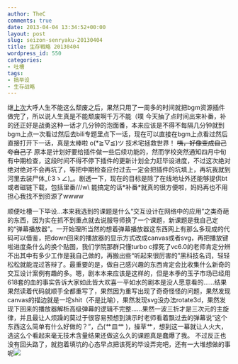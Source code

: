 ```yaml
---
author: TheC
comments: true
date: 2013-04-04 13:34:52+00:00
layout: post
slug: seizon-senryaku-20130404
title: 生存戦略 20130404
wordpress_id: 550
categories:
- 吐槽
tags:
- 搞毕设
- 生存战略
---
```


继[上次](http://blog.thec.me/w/seizon-senryaku-20130312/)大呼人生不能这么颓废之后，果然只用了一周多的时间就把bgm资源插件做完了，所以说人生真是不能颓废啊千万不能（噗
今天抽了点时间出来补番，补的还正好是战勇这种一话才几分钟的泡面番，本来应该是不得不每隔几分钟就到bgm上点一次看过然后去bili专题里点下一话，现在可以直接在bgm上点看过然后直接打开下一话，真是太棒啦 o(\*≧▽≦)ツ 技术宅拯救世界！
<del>咦，好像变成自己夸自己了</del>
原本是计划好要给插件做一些后续功能的，然而学校突然通知四月中旬有中期检查，这段时间不得不停下插件的更新计划全力赶毕设进度，不过这次绝对绝对绝对不会再坑了，等把中期检查应付过去一定会把插件的坑填上，再坑我就到河里去装尸体_(:3ゝ∠)_。剧透一下，现在的目标是除了在线地址外还能够提供bt或者磁链下载，包括里番///w\ 能搞定的话\*补番\*就真的很方便啦，妈妈再也不用担心我找不到资源了wwww

顺便吐槽一下毕设...本来我选到的课题是什么“交互设计在网络中的应用”之类奇葩的东西，因为实在抓不到重点就去说服导师换了一个课题，新课题是我自己定的“弹幕播放器”。一开始理所当然的想着弹幕播放器这东西网上有那么多现成的代码可以借鉴，把down回来的播放器的显示方式改成canvas或者svg，再把播放键啦进度条什么的换个贴图，我们学院那群只懂turbo c撑死了vc6.0的老师肯定分辨不出其中有多少工作是我自己做的，再搬出些“听起来很厉害的”黑科技名词，轻轻松松就能混过答辩了。最重要的是，做自己感兴趣的东西肯定会比收集什么新奇的交互设计案例有趣的多。嗯，剧本本来应该是这样的，但是本季的玉子市场已经用618套的血的事实告诉大家如此皆大欢喜一平如水的剧本是没人愿意看的……结果果然读着代码就顺手全都重写了，果然因为重写出现了奇奇怪怪的问题，果然发现canvas的描边就是一坨shit（不是比喻），果然发现svg没办法rotate3d，果然发现下回来的播放器解析高级弹幕的逻辑不完整……果然一波三折才是三次元的主旋律，并且最让人烦躁的莫过于很容易预想到演示时老师看着飘过去的弹幕说“这个东西这么简单有什么好做的？”，凸(艹皿艹 )，操草艹，想到这一幕就让人火大，选这么个看起来毫无技术含量结果还做这么久的课题真是蠢爆了我。
不过反正也没有回头路了，就抱着填坑的心态早点把该死的毕设弄完吧，还有一大堆想做的事呢![](http://thec.u.qiniudn.com/Sl6xmmC.jpg)

